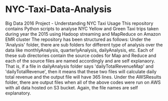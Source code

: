 # NYC-Taxi-Data-Analysis
Big Data 2016 Project - Understanding NYC Taxi Usage  This repository contains Python scripts to analyse NYC Yellow and Green Taxi trips taken during year the 2015 using Hadoop streaming and MapReduce on Amazon EMR cluster  The repository has been structured as follows:  Under the 'Analysis' folder, there are sub folders for different type of analysis over the data like monthlyAnalysis, quarterlyAnalysis, dailyAnalysis, etc. Each of these sub directories contain the source codes for Map and Reduce and each of the source files are named accordingly and are self explanaory. That is, if a file in dailyAnalysis folder says 'dailyTotalRevenueMap' and 'dailyTotalRevenue', then it means that these two files will calculate daily total revenue and the output file will have 365 lines. Under the AWSResults folder, there are output files when all of the above codes were run on AWS with all data hosted on S3 bucket. Again, the file names are self explanatory.
